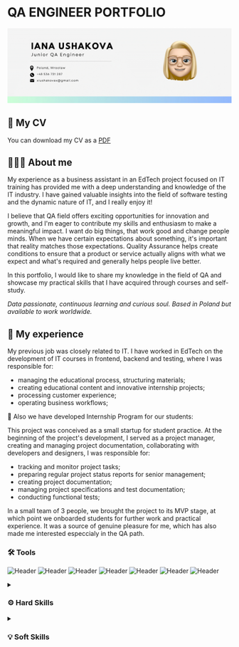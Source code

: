 # QA ENGINEER PORTFOLIO

[![Header](https://github.com/xyanaxa/IanaUshakova/blob/main/Junior_QA_Engineer-2-1-transformed.png)](mailto:xiushakovax@gmail.com)


## 📃 My CV
You can download my CV as a [PDF](https://drive.google.com/drive/folders/1ld9gADD8mRkOT39X3H7CSR6nvnAiwc63?usp=share_link)

## 🙋🏼‍♀️ About me
My experience as a business assistant in an EdTech project focused on IT training has provided me with a deep understanding and knowledge of the IT industry. I have gained valuable insights into the field of software testing and the dynamic nature of IT, and I really enjoy it! 

I believe that QA field offers exciting opportunities for innovation and growth, and I'm eager to contribute my skills and enthusiasm to make a meaningful impact. I want do big things, that work good and change people minds. When we have certain expectations about something, it's important that reality matches those expectations. Quality Assurance helps create conditions to ensure that a product or service actually aligns with what we expect and what's required and generally helps people live better.

In this portfolio, I would like to share my knowledge in the field of QA and showcase my practical skills that I have acquired through courses and self-study.

<i>Data passionate, continuous learning and curious soul. Based in Poland but available to work worldwide.</i>

## 💼 My experience
My previous job was closely related to IT. I have worked in EdTech on the development of IT courses in frontend, backend and testing, where I was responsible for:
- managing the educational process, structuring materials;
- creating educational content and innovative internship projects;
- processing customer experience;
- operating business workflows;

📌 Also we have developed Internship Program for our students:

This project was conceived as a small startup for student practice. At the beginning of the project's development, I served as a project manager, creating and managing project documentation, collaborating with developers and designers, I was responsible for:
- tracking and monitor project tasks;
- preparing regular project status reports for senior management;
- creating project documentation;
- managing project specifications and test documentation;
- conducting functional tests;

In a small team of 3 people, we brought the project to its MVP stage, at which point we onboarded students for further work and practical experience. It was a source of genuine pleasure for me, which has also made me interested especcialy in the QA path. 




### 🛠️ Tools
![Header](https://img.shields.io/badge/Jira-090909?style=for-the-badge&logo=jira&logoColor=136be1)
![Header](https://img.shields.io/badge/Postman-090909?style=for-the-badge&logo=postman&logoColor=f76935)
![Header](https://img.shields.io/badge/Swagger-090909?style=for-the-badge&logo=swagger&logoColor=7ede2b)
![Header](https://img.shields.io/badge/Git-090909?style=for-the-badge&logo=git&logoColor=8cc4d7)
![Header](https://img.shields.io/badge/MySQL-090909?style=for-the-badge&logo=mysql&logoColor=00618a)
![Header](https://img.shields.io/badge/DevTools-090909?style=for-the-badge&logo=googlechrome&logoColor=2674f2)
![Header](https://img.shields.io/badge/TestRail-090909?style=for-the-badge&logo=&logoColor=65C179)


<details>
<summary><h3>⚙️ Hard Skills</h3></summary>
<br>
<b>Manual testing</b>
<ul><li>can perform manual functional and usability testing of web applications</li>
<li>gained hands-on experience by testing applications created for educational purposes</li></ul>

<br>

<b>Test analysis & design</b>
<ul><li>familiar with functional decomposition of products, creating state transition diagrams, writing use cases</li>
<li>can apply equivalence partitioning, boundary value analysis and methods of pairwise testing to generate test input data
</li></ul>

<br>

<b>API testing</b>
<ul><li>know the difference between SOAP and REST APIs</li>
<li>gained experience through manual testing of APIs created for educational purposes</li>
<li>know how to manipulate requests and create test cases using</li></ul>

<br>

<b>Exploratory testing</b>
<ul><li>capable of using Whittaker’s test tours and creating cheat-lists for testing web applications</li></ul>

<br>

<b>Test documentation</b>
<ul><li>can create test cases and checklists and know how and in which situations to use them effectively</li>
<li>able to prepare comprehensive bug reports and provide detailed session reports</li></ul>

<br>

<b>SQL databases</b>
<ul><li>can write complex requests using subqueries</li>
<li>familiar with the use of aliases and wildcards</li>
<li>know the difference between joins and unions and can use them in queries</li></ul>

<br>

<b>DevTools knowledge</b>
<br>

<b>HTML/CSS basics</b>
<br>

<b>Understanding of Development Methodologies (e.g., Agile, Waterfall, V-model)</b>
<br>

<b>Communicative English</b>
</details>


<details>
<summary><h3>💡 Soft Skills</h3></summary>
<br>
<ul><li>Problem-solving aptitude</li>
<li>Attention to Details</li>
<li>Assertiveness and Empathy</li>
<li>Curiosity</li>
<li>Well-organized</li>
<li>Attention to User Experience</li>
<li>Strong communication Skills</li>
<li>Ability to learn new tools, systems and processes quickly</li>
<li>Thinking outside the box</li>
<li>Desire for self-development</li></ul>



## Projects

- [Checklists](https://github.com/artichokeee/checklist)
- [Test-Suites and Test-Cases](https://github.com/artichokeee/test-cases)
- [Bug-Reports](https://github.com/artichokeee/bug-reports)
- [SQL Queries](https://github.com/artichokeee/SQL)
- [Postman Collections](https://github.com/artichokeee/postman)

## Courses

